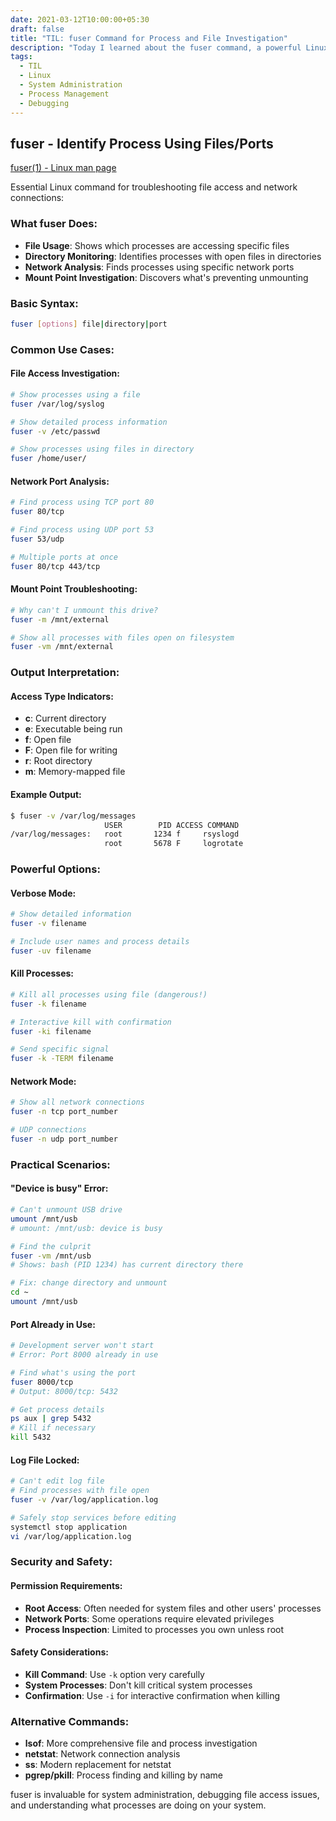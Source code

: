 ```yaml
---
date: 2021-03-12T10:00:00+05:30
draft: false
title: "TIL: fuser Command for Process and File Investigation"
description: "Today I learned about the fuser command, a powerful Linux utility for identifying which processes are using specific files, directories, or network ports."
tags:
  - TIL
  - Linux
  - System Administration
  - Process Management
  - Debugging
---
```


## fuser - Identify Process Using Files/Ports

[fuser(1) - Linux man page](https://linux.die.net/man/1/fuser)

Essential Linux command for troubleshooting file access and network connections:

### What fuser Does:
- **File Usage**: Shows which processes are accessing specific files
- **Directory Monitoring**: Identifies processes with open files in directories
- **Network Analysis**: Finds processes using specific network ports
- **Mount Point Investigation**: Discovers what's preventing unmounting

### Basic Syntax:
```bash
fuser [options] file|directory|port
```

### Common Use Cases:

#### **File Access Investigation:**
```bash
# Show processes using a file
fuser /var/log/syslog

# Show detailed process information
fuser -v /etc/passwd

# Show processes using files in directory
fuser /home/user/
```

#### **Network Port Analysis:**
```bash
# Find process using TCP port 80
fuser 80/tcp

# Find process using UDP port 53
fuser 53/udp

# Multiple ports at once
fuser 80/tcp 443/tcp
```

#### **Mount Point Troubleshooting:**
```bash
# Why can't I unmount this drive?
fuser -m /mnt/external

# Show all processes with files open on filesystem
fuser -vm /mnt/external
```

### Output Interpretation:

#### **Access Type Indicators:**
- **c**: Current directory
- **e**: Executable being run
- **f**: Open file
- **F**: Open file for writing
- **r**: Root directory
- **m**: Memory-mapped file

#### **Example Output:**
```bash
$ fuser -v /var/log/messages
                     USER        PID ACCESS COMMAND
/var/log/messages:   root       1234 f     rsyslogd
                     root       5678 F     logrotate
```

### Powerful Options:

#### **Verbose Mode:**
```bash
# Show detailed information
fuser -v filename

# Include user names and process details
fuser -uv filename
```

#### **Kill Processes:**
```bash
# Kill all processes using file (dangerous!)
fuser -k filename

# Interactive kill with confirmation
fuser -ki filename

# Send specific signal
fuser -k -TERM filename
```

#### **Network Mode:**
```bash
# Show all network connections
fuser -n tcp port_number

# UDP connections
fuser -n udp port_number
```

### Practical Scenarios:

#### **"Device is busy" Error:**
```bash
# Can't unmount USB drive
umount /mnt/usb
# umount: /mnt/usb: device is busy

# Find the culprit
fuser -vm /mnt/usb
# Shows: bash (PID 1234) has current directory there

# Fix: change directory and unmount
cd ~
umount /mnt/usb
```

#### **Port Already in Use:**
```bash
# Development server won't start
# Error: Port 8000 already in use

# Find what's using the port
fuser 8000/tcp
# Output: 8000/tcp: 5432

# Get process details
ps aux | grep 5432
# Kill if necessary
kill 5432
```

#### **Log File Locked:**
```bash
# Can't edit log file
# Find processes with file open
fuser -v /var/log/application.log

# Safely stop services before editing
systemctl stop application
vi /var/log/application.log
```

### Security and Safety:

#### **Permission Requirements:**
- **Root Access**: Often needed for system files and other users' processes
- **Network Ports**: Some operations require elevated privileges
- **Process Inspection**: Limited to processes you own unless root

#### **Safety Considerations:**
- **Kill Command**: Use `-k` option very carefully
- **System Processes**: Don't kill critical system processes
- **Confirmation**: Use `-i` for interactive confirmation when killing

### Alternative Commands:
- **lsof**: More comprehensive file and process investigation
- **netstat**: Network connection analysis
- **ss**: Modern replacement for netstat
- **pgrep/pkill**: Process finding and killing by name

fuser is invaluable for system administration, debugging file access issues, and understanding what processes are doing on your system.